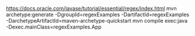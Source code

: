 https://docs.oracle.com/javase/tutorial/essential/regex/index.html
mvn archetype:generate -DgroupId=regexExamples -DartifactId=regexExamples -DarchetypeArtifactId=maven-archetype-quickstart
mvn compile exec:java -Dexec.mainClass=regexExamples.App
